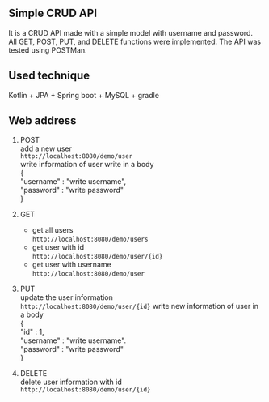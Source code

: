  Simple CRUD API
-------------------------------
It is a CRUD API made with a simple model with username and password. All GET, POST, PUT, and DELETE functions were implemented. The API was tested using POSTMan.

## Used technique 
 Kotlin + JPA + Spring boot + MySQL + gradle

## Web address
1. POST  
add a new user  
`http://localhost:8080/demo/user`  
write information of user write in a body  
{  
   "username" : "write username",  
   "password" : "write password"  
}
2. GET 
   - get all users  
     `http://localhost:8080/demo/users`
   - get user with id  
     `http://localhost:8080/demo/user/{id}`
   - get user with username  
     `http://localhost:8080/demo/user`
   
3. PUT  
update the user information  
   `http://localhost:8080/demo/user/{id}`
write new information of user in a body  
{  
"id" : 1,  
"username" : "write username".  
"password" : "write password"  
}
4. DELETE  
delete user information with id  
`http://localhost:8080/demo/user/{id}`